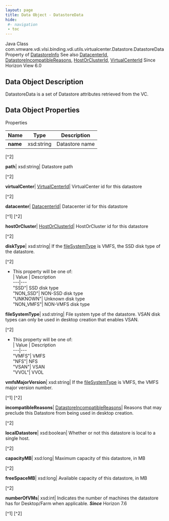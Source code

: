 ```yaml
---
layout: page
title: Data Object - DatastoreData
hide:
 #- navigation
 - toc
---
```






Java Class
    com.vmware.vdi.vlsi.binding.vdi.utils.virtualcenter.Datastore.DatastoreData
Property of
     [DatastoreInfo](vdi.utils.virtualcenter.Datastore.DatastoreInfo.md#field_detail)
See also
     [DatacenterId](vdi.entity.DatacenterId.md), [DatastoreIncompatibleReasons](vdi.utils.virtualcenter.Datastore.DatastoreIncompatibleReasons.md), [HostOrClusterId](vdi.entity.HostOrClusterId.md), [VirtualCenterId](vdi.entity.VirtualCenterId.md)
Since 
    Horizon View 6.0

## Data Object Description 

DatastoreData is a set of Datastore attributes retrieved from the VC. 

## Data Object Properties

Properties

Name |  Type |  Description   
---|---|---  
**name**|  xsd:string|  Datastore name   


[^2]

  
**path**|  xsd:string|  Datastore path   


[^2]

  
**virtualCenter**| [VirtualCenterId](vdi.entity.VirtualCenterId.md)|  VirtualCenter id for this datastore   


[^2]

  
**datacenter**| [DatacenterId](vdi.entity.DatacenterId.md)|  Datacenter id for this datastore   


[^1]
[^2]

  
**hostOrCluster**| [HostOrClusterId](vdi.entity.HostOrClusterId.md)|  HostOrCluster id for this datastore   


[^2]

  
**diskType**|  xsd:string|  If the [fileSystemType](vdi.utils.virtualcenter.Datastore.DatastoreData.md#fileSystemType) is VMFS, the SSD disk type of the datastore.   


[^2]
  * This property will be one of:  
|  Value |  Description   
---|---  
"SSD"| SSD disk type  
"NON_SSD"| NON-SSD disk type  
"UNKNOWN"| Unknown disk type  
"NON_VMFS"| NON-VMFS disk type  

  
**fileSystemType**|  xsd:string|  File system type of the datastore. VSAN disk types can only be used in desktop creation that enables VSAN.   


[^2]
  * This property will be one of:  
|  Value |  Description   
---|---  
"VMFS"| VMFS  
"NFS"| NFS  
"VSAN"| VSAN  
"VVOL"| VVOL  

  
**vmfsMajorVersion**|  xsd:string|  If the [fileSystemType](vdi.utils.virtualcenter.Datastore.DatastoreData.md#fileSystemType) is VMFS, the VMFS major version number.   


[^1]
[^2]

  
**incompatibleReasons**| [DatastoreIncompatibleReasons](vdi.utils.virtualcenter.Datastore.DatastoreIncompatibleReasons.md)|  Reasons that may preclude this Datastore from being used in desktop creation.   


[^2]

  
**localDatastore**|  xsd:boolean|  Whether or not this datastore is local to a single host.   


[^2]

  
**capacityMB**|  xsd:long|  Maximum capacity of this datastore, in MB   


[^2]

  
**freeSpaceMB**|  xsd:long|  Available capacity of this datastore, in MB   


[^2]

  
**numberOfVMs**|  xsd:int|  Indicates the number of machines the datastore has for Desktop/Farm when applicable.  **_Since_** Horizon 7.6  


[^1]
[^2]

  
  

  

